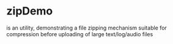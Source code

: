 # zipDemo
is an utility, demonstrating a file zipping mechanism suitable for compression before uploading of large text/log/audio files

